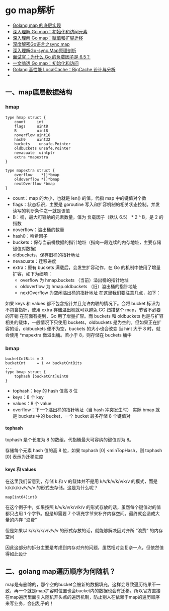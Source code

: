 # go map解析
* [Golang map 的底层实现](https://www.jianshu.com/p/aa0d4808cbb8)
* [深入理解 Go map：初始化和访问元素](https://eddycjy.com/posts/go/map/2019-03-05-map-access/)
* [深入理解 Go map：赋值和扩容迁移](https://eddycjy.com/posts/go/map/2019-03-24-map-assign/)
* [深度解密Go语言之sync.map](https://mp.weixin.qq.com/s?__biz=MjM5MDUwNTQwMQ==&mid=2257484131&idx=1&sn=a241eb4b5d869aae91c6c54ec7e89c44&chksm=a53919b5924e90a3800afefe8c8ef7cb4cf0fd8e4d793b6282fffe93ee733ba3ce0d3999e714&scene=126&sessionid=1589300701&key=5fa94eed5565a8ca5039ce5305624ecfdda2f8fa9639961ab266c17f1074ba6d29ea9ba37091ef511fbdec05b9627a29d5fd4e7fd7eb7ab9291ac6270ba1aae2fc1d338927b20019f4f6cd9122838c63&ascene=1&uin=NzA3NzMxNjgx&devicetype=Windows+10+x64&version=62090070&lang=zh_CN&exportkey=A2YgmnOOk%2B3khVEs8pXZCZ4%3D&pass_ticket=bkqB6VCumkFhyQKCK4SHdAAH0HEdiBIJmzogo9YxEbT%2FW6ohTqn%2B4jrs%2B3EgoZYg)
* [深入理解Go-sync.Map原理剖析](https://juejin.im/post/5d74d562f265da03ab4273e1)
* [面试官：为什么 Go 的负载因子是 6.5？](https://mp.weixin.qq.com/s/nL7jkskVHTmCy3Ed9e-RZA)
* [一文啃透 Go map：初始化和访问](https://mp.weixin.qq.com/s/iL9dgMW47q0ySTYkvfl6fg)
* [Golang 高性能 LocalCache：BigCache 设计与分析](https://pandaychen.github.io/2020/03/03/BIGCACHE-ANALYSIS/)
* []()





## 一、map底层数据结构

### hmap

```cgo
type hmap struct {
	count     int
	flags     uint8
	B         uint8
	noverflow uint16
	hash0     uint32
	buckets    unsafe.Pointer
	oldbuckets unsafe.Pointer
	nevacuate  uintptr
	extra *mapextra
}

type mapextra struct {
	overflow    *[]*bmap
	oldoverflow *[]*bmap
	nextOverflow *bmap
}
```
* count：map 的大小，也就是 len() 的值。代指 map 中的键值对个数
* flags：状态标识，主要是 goroutine 写入和扩容机制的相关状态控制。并发读写的判断条件之一就是该值
* B：桶，最大可容纳的元素数量，值为 负载因子（默认 6.5） * 2 ^ B，是 2 的指数
* noverflow：溢出桶的数量
* hash0：哈希因子
* buckets：保存当前桶数据的指针地址（指向一段连续的内存地址，主要存储键值对数据）
* oldbuckets，保存旧桶的指针地址
* nevacuate：迁移进度
* extra：原有 buckets 满载后，会发生扩容动作，在 Go 的机制中使用了增量扩容，如下为细项：
    * overflow 为 hmap.buckets （当前）溢出桶的指针地址
    * oldoverflow 为 hmap.oldbuckets （旧）溢出桶的指针地址
    * nextOverflow 为空闲溢出桶的指针地址
    在这里我们要注意几点，如下：

如果 keys 和 values 都不包含指针并且允许内联的情况下。会将 bucket 标识为不包含指针，使用 extra 存储溢出桶就可以避免 GC 扫描整个 map，节省不必要的开销
在前面有提到，Go 用了增量扩容。而 buckets 和 oldbuckets 也是与扩容相关的载体，一般情况下只使用 buckets，oldbuckets 是为空的。但如果正在扩容的话，oldbuckets 便不为空，buckets 的大小也会改变
当 hint 大于 8 时，就会使用 *mapextra 做溢出桶。若小于 8，则存储在 buckets 桶中

### bmap
```
bucketCntBits = 3
bucketCnt     = 1 << bucketCntBits
...
type bmap struct {
	tophash [bucketCnt]uint8
}
```

* tophash：key 的 hash 值高 8 位
* keys：8 个 key
* values：8 个 value
* overflow：下一个溢出桶的指针地址（当 hash 冲突发生时）
实际 bmap 就是 buckets 中的 bucket，一个 bucket 最多存储 8 个键值对

#### tophash
tophash 是个长度为 8 的数组，代指桶最大可容纳的键值对为 8。

存储每个元素 hash 值的高 8 位，如果 tophash [0] <minTopHash，则 tophash [0] 表示为迁移进度

#### keys 和 values
在这里我们留意到，存储 k 和 v 的载体并不是用 k/v/k/v/k/v/k/v 的模式，而是 k/k/k/k/v/v/v/v 的形式去存储。这是为什么呢？

```
map[int64]int8
```
在这个例子中，如果按照 k/v/k/v/k/v/k/v 的形式存放的话，虽然每个键值对的值都只占用 1 个字节。但是却需要 7 个填充字节来补齐内存空间。最终就会造成大量的内存 “浪费”

但是如果以 k/k/k/k/v/v/v/v 的形式存放的话，就能够解决因对齐所 “浪费” 的内存空间

因此这部分的拆分主要是考虑到内存对齐的问题，虽然相对会复杂一点，但依然值得如此设计

## 二、golang map遍历顺序为何随机？

map是有删除的，那个空的bucket会被新的数据填充，这样会导致遍历结果不一致，再一个就是map扩容时位置也会bucket内的数据也会有迁移。所以官方直接在map遍历里面引入随机开头点的遍历机制，防止别人在依赖于map的遍历顺序来写业务，会出乱子的！